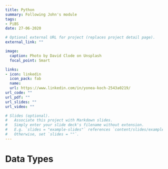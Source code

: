 ```yaml
---
title: Python
summary: Following John's module 
tags:
- PiBS
date: 27-06-2020

# Optional external URL for project (replaces project detail page).
external_link: ""

image:
  caption: Photo by David Clode on Unsplash
  focal_point: Smart

links:
- icon: linkedin
  icon_pack: fab
  name: 
  url: https://www.linkedin.com/in/yonea-koch-2543a0219/
url_code: ""
url_pdf: ""
url_slides: ""
url_video: ""

# Slides (optional).
#   Associate this project with Markdown slides.
#   Simply enter your slide deck's filename without extension.
#   E.g. `slides = "example-slides"` references `content/slides/example-slides.md`.
#   Otherwise, set `slides = ""`.
---
```


Data Types
===========================================